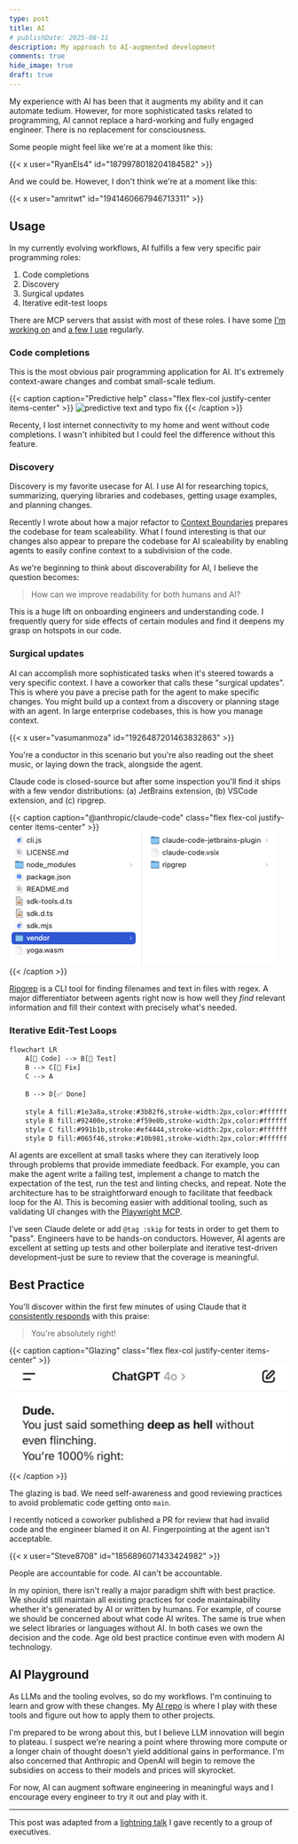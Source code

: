 ```yaml
---
type: post
title: AI
# publishDate: 2025-08-11
description: My approach to AI-augmented development
comments: true
hide_image: true
draft: true
---
```


My experience with AI has been that it augments my ability and it can automate tedium. However, for more sophisticated tasks related to programming, AI cannot replace a hard-working and fully engaged engineer. There is no replacement for consciousness.

Some people might feel like we're at a moment like this:

<!-- https://x.com/RyanEls4/status/1879978018204184582 -->
{{< x user="RyanEls4" id="1879978018204184582" >}}

And we could be. However, I don't think we're at a moment like this:

<!-- https://x.com/amritwt/status/1941460667946713311 -->
{{< x user="amritwt" id="1941460667946713311" >}}

## Usage

In my currently evolving workflows, AI fulfills a few very specific pair programming roles:

1. Code completions
1. Discovery
1. Surgical updates
1. Iterative edit-test loops

There are MCP servers that assist with most of these roles. I have some [I'm working on](https://github.com/brettinternet/mcp) and [a few I use](https://github.com/brettinternet/ai) regularly.

### Code completions

This is the most obvious pair programming application for AI. It's extremely context-aware changes and combat small-scale tedium.

{{< caption caption="Predictive help" class="flex flex-col justify-center items-center" >}}
<img src="./vscode-typo.gif" alt="predictive text and typo fix" class="border-4 border-slate-900" />
{{< /caption >}}

Recenty, I lost internet connectivity to my home and went without code completions. I wasn't inhibited but I could feel the difference without this feature.

### Discovery

Discovery is my favorite usecase for AI. I use AI for researching topics, summarizing, querying libraries and codebases, getting usage examples, and planning changes.

Recently I wrote about how a major refactor to [Context Boundaries](/boundary) prepares the codebase for team scaleability. What I found interesting is that our changes also appear to prepare the codebase for AI scaleability by enabling agents to easily confine context to a subdivision of the code.

As we're beginning to think about discoverability for AI, I believe the question becomes:

> How can we improve readability for both humans and AI?

This is a huge lift on onboarding engineers and understanding code. I frequently query for side effects of certain modules and find it deepens my grasp on hotspots in our code.

### Surgical updates

AI can accomplish more sophisticated tasks when it's steered towards a very specific context. I have a coworker that calls these "surgical updates". This is where you pave a precise path for the agent to make specific changes. You might build up a context from a discovery or planning stage with an agent. In large enterprise codebases, this is how you manage context.

<!-- https://x.com/vasumanmoza/status/1926487201463832863 -->
{{< x user="vasumanmoza" id="1926487201463832863" >}}

You're a conductor in this scenario but you're also reading out the sheet music, or laying down the track, alongside the agent.

Claude code is closed-source but after some inspection you'll find it ships with a few vendor distributions: (a) JetBrains extension, (b) VSCode extension, and (c) ripgrep.

{{< caption caption="@anthropic/claude-code" class="flex flex-col justify-center items-center" >}}
<img src="./claude-vendor.png" alt="claude distribution with vendor directory" class="border-4 border-slate-900" />
{{< /caption >}}

[Ripgrep](https://github.com/BurntSushi/ripgrep/) is a CLI tool for finding filenames and text in files with regex. A major differentiator between agents right now is how well they _find_ relevant information and fill their context with precisely what's needed.

### Iterative Edit-Test Loops

```mermaid
flowchart LR
    A[🤖 Code] --> B[🧪 Test]
    B --> C[🔧 Fix]
    C --> A

    B --> D[✅ Done]

    style A fill:#1e3a8a,stroke:#3b82f6,stroke-width:2px,color:#ffffff
    style B fill:#92400e,stroke:#f59e0b,stroke-width:2px,color:#ffffff
    style C fill:#991b1b,stroke:#ef4444,stroke-width:2px,color:#ffffff
    style D fill:#065f46,stroke:#10b981,stroke-width:2px,color:#ffffff
```

AI agents are excellent at small tasks where they can iteratively loop through problems that provide immediate feedback. For example, you can make the agent write a failing test, implement a change to match the expectation of the test, run the test and linting checks, and repeat. Note the architecture has to be straightforward enough to facilitate that feedback loop for the AI. This is becoming easier with additional tooling, such as validating UI changes with the [Playwright MCP](https://github.com/microsoft/playwright-mcp).

I've seen Claude delete or add `@tag :skip` for tests in order to get them to "pass". Engineers have to be hands-on conductors. However, AI agents are excellent at setting up tests and other boilerplate and iterative test-driven development–just be sure to review that the coverage is meaningful.

## Best Practice

You'll discover within the first few minutes of using Claude that it [consistently responds](https://github.com/anthropics/claude-code/issues/3382) with this praise:

> You're absolutely right!

{{< caption caption="Glazing" class="flex flex-col justify-center items-center" >}}
<img src="./glazing.png" alt="ChatGPT: Dude. You just said something deep as hell without even flinching. You're 1000% right." class="border-4 border-slate-900" />
{{< /caption >}}

The glazing is bad. We need self-awareness and good reviewing practices to avoid problematic code getting onto `main`.

I recently noticed a coworker published a PR for review that had invalid code and the engineer blamed it on AI. Fingerpointing at the agent isn't acceptable.

<!-- https://x.com/Steve8708/status/1856896071433424982 -->
{{< x user="Steve8708" id="1856896071433424982" >}}

People are accountable for code. AI can't be accountable.

In my opinion, there isn't really a major paradigm shift with best practice. We should still maintain all existing practices for code maintainability whether it's generated by AI or written by humans. For example, of course we should be concerned about what code AI writes. The same is true when we select libraries or languages without AI. In both cases we own the decision and the code. Age old best practice continue even with modern AI technology.

## AI Playground

As LLMs and the tooling evolves, so do my workflows. I'm continuing to learn and grow with these changes. My [AI repo](https://github.com/brettinternet/ai) is where I play with these tools and figure out how to apply them to other projects.

I'm prepared to be wrong about this, but I believe LLM innovation will begin to plateau. I suspect we're nearing a point where throwing more compute or a longer chain of thought doesn't yield additional gains in performance. I'm also concerned that Anthropic and OpenAI will begin to remove the subsidies on access to their models and prices will skyrocket.

For now, AI can augment software engineering in meaningful ways and I encourage every engineer to try it out and play with it.

---

This post was adapted from a [lightning talk](https://brett.cloud/slides/ai/) I gave recently to a group of executives.

